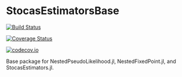 # StocasEstimatorsBase

[![Build Status](https://travis-ci.org/pkofod/StocasEstimatorsBase.jl.svg?branch=master)](https://travis-ci.org/pkofod/StocasEstimatorsBase.jl)

[![Coverage Status](https://coveralls.io/repos/pkofod/StocasEstimatorsBase.jl/badge.svg?branch=master&service=github)](https://coveralls.io/github/pkofod/StocasEstimatorsBase.jl?branch=master)

[![codecov.io](http://codecov.io/github/pkofod/StocasEstimatorsBase.jl/coverage.svg?branch=master)](http://codecov.io/github/pkofod/StocasEstimatorsBase.jl?branch=master)

Base package for NestedPseudoLikelihood.jl, NestedFixedPoint.jl, and StocasEstimators.jl.
